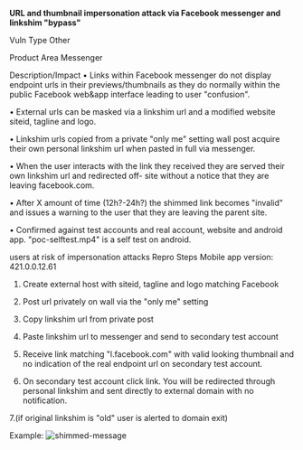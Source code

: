 **URL and thumbnail impersonation attack via Facebook messenger and linkshim "bypass"**

Vuln Type
Other

Product Area
Messenger

Description/Impact
• Links within Facebook messenger do not display endpoint urls in their previews/thumbnails as they do
normally within the public Facebook web&app interface leading to user "confusion".

• External urls can be masked via a linkshim url and a modified website siteid, tagline and logo.

• Linkshim urls copied from a private "only me" setting wall post acquire their own personal linkshim url when
pasted in full via messenger.

• When the user interacts with the link they received they are served their own linkshim url and redirected off-
site without a notice that they are leaving facebook.com.

• After X amount of time (12h?-24h?) the shimmed link becomes "invalid" and issues a warning to the user
that they are leaving the parent site.

• Confirmed against test accounts and real account, website and android app. "poc-selftest.mp4" is a self test on android.

users at risk of impersonation attacks
Repro Steps
Mobile app version: 421.0.0.12.61

1. Create external host with siteid, tagline and logo matching Facebook

2. Post url privately on wall via the "only me" setting

3. Copy linkshim url from private post

4. Paste linkshim url to messenger and send to secondary test account

5. Receive link matching "l.facebook.com" with valid looking thumbnail and no indication of the real endpoint url on secondary test account.

6. On secondary test account click link. You will be redirected through personal linkshim and sent directly to external domain with no notification.

7.(if original linkshim is "old" user is alerted to domain exit)

Example:
![shimmed-message](https://github.com/VitaminDDawg/facebook_messanger_url_spoofing/assets/116259185/020ef4e2-2ad7-4905-9762-08c374463c20)

